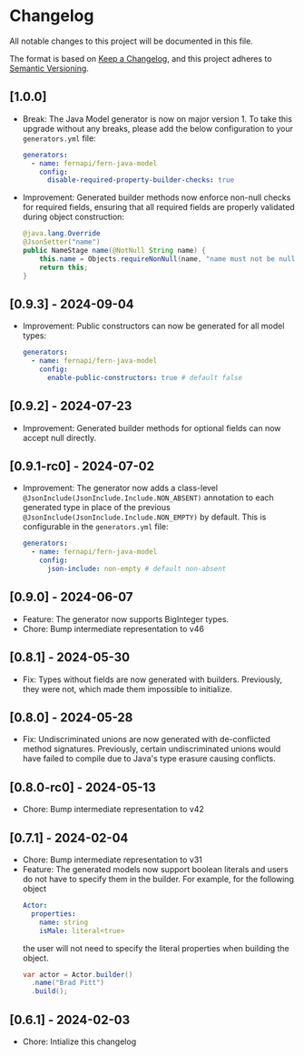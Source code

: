 # Changelog

All notable changes to this project will be documented in this file.

The format is based on [Keep a Changelog](https://keepachangelog.com/en/1.0.0/),
and this project adheres to [Semantic Versioning](https://semver.org/spec/v2.0.0.html).

## [1.0.0]
- Break: The Java Model generator is now on major version 1. To take this upgrade without any breaks, please add the below
  configuration to your `generators.yml` file:
  ```yaml
  generators:
    - name: fernapi/fern-java-model
      config:
        disable-required-property-builder-checks: true
  ```
- Improvement: Generated builder methods now enforce non-null checks for required fields, ensuring that all required fields are
  properly validated during object construction:
  ```java
  @java.lang.Override
  @JsonSetter("name")
  public NameStage name(@NotNull String name) {
      this.name = Objects.requireNonNull(name, "name must not be null");
      return this;
  }
  ```

## [0.9.3] - 2024-09-04

- Improvement: Public constructors can now be generated for all model types:
  ```yaml
  generators:
    - name: fernapi/fern-java-model
      config:
        enable-public-constructors: true # default false
  ```

## [0.9.2] - 2024-07-23

- Improvement: Generated builder methods for optional fields can now accept null directly.

## [0.9.1-rc0] - 2024-07-02

- Improvement: The generator now adds a class-level `@JsonInclude(JsonInclude.Include.NON_ABSENT)` annotation to
  each generated type in place of the previous `@JsonInclude(JsonInclude.Include.NON_EMPTY)` by default. This is
  configurable in the `generators.yml` file:
  ```yaml
  generators:
    - name: fernapi/fern-java-model
      config:
        json-include: non-empty # default non-absent
  ```

## [0.9.0] - 2024-06-07

- Feature: The generator now supports BigInteger types.
- Chore: Bump intermediate representation to v46

## [0.8.1] - 2024-05-30

- Fix: Types without fields are now generated with builders. Previously, they were not, which made them impossible to
  initialize.

## [0.8.0] - 2024-05-28

- Fix: Undiscriminated unions are now generated with de-conflicted method signatures. Previously, certain
  undiscriminated unions would have failed to compile due to Java's type erasure causing conflicts.

## [0.8.0-rc0] - 2024-05-13

- Chore: Bump intermediate representation to v42

## [0.7.1] - 2024-02-04

- Chore: Bump intermediate representation to v31
- Feature: The generated models now support boolean literals and users
  do not have to specify them in the builder.
  For example, for the following object
  ```yaml
  Actor:
    properties:
      name: string
      isMale: literal<true>
  ```
  the user will not need to specify the literal properties when building
  the object.
  ```java
  var actor = Actor.builder()
    .name("Brad Pitt")
    .build();
  ```

## [0.6.1] - 2024-02-03

- Chore: Intialize this changelog

